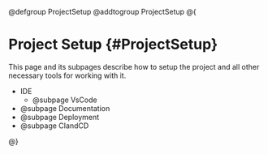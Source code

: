 @defgroup ProjectSetup
@addtogroup ProjectSetup
@{

# Project Setup {#ProjectSetup}

This page and its subpages describe how to setup the project and all other necessary tools for working with it.

- IDE
  - @subpage VsCode
- @subpage Documentation
- @subpage Deployment
- @subpage CIandCD

@}